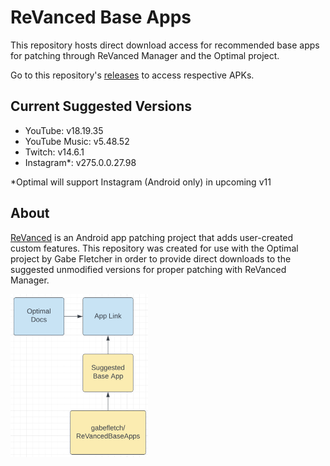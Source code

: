 # ReVanced Base Apps

This repository hosts direct download access for recommended base apps for patching through ReVanced Manager and the Optimal project. 

Go to this repository's [releases](https://github.com/gabefletch/ReVanced-BaseApps/releases) to access respective APKs. 

## Current Suggested Versions
- YouTube: v18.19.35
- YouTube Music: v5.48.52
- Twitch: v14.6.1
- Instagram*: v275.0.0.27.98

*Optimal will support Instagram (Android only) in upcoming v11

## About
[ReVanced](https://github.com/revanced) is an Android app patching project that adds user-created custom features. This repository was created for use with the Optimal project by Gabe Fletcher in order to provide direct downloads to the suggested unmodified versions for proper patching with ReVanced Manager. 

<img src="https://github.com/gabefletch/image-cdn/blob/main/IMG_3605.jpeg" width=220>
